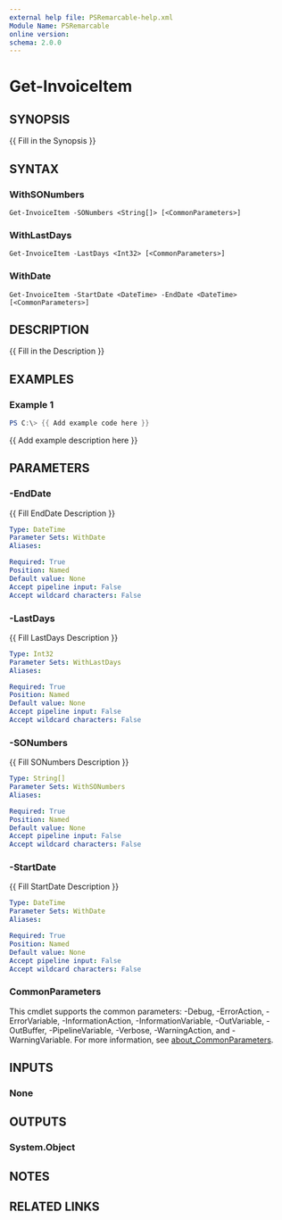 ```yaml
---
external help file: PSRemarcable-help.xml
Module Name: PSRemarcable
online version:
schema: 2.0.0
---
```


# Get-InvoiceItem

## SYNOPSIS
{{ Fill in the Synopsis }}

## SYNTAX

### WithSONumbers
```
Get-InvoiceItem -SONumbers <String[]> [<CommonParameters>]
```

### WithLastDays
```
Get-InvoiceItem -LastDays <Int32> [<CommonParameters>]
```

### WithDate
```
Get-InvoiceItem -StartDate <DateTime> -EndDate <DateTime> [<CommonParameters>]
```

## DESCRIPTION
{{ Fill in the Description }}

## EXAMPLES

### Example 1
```powershell
PS C:\> {{ Add example code here }}
```

{{ Add example description here }}

## PARAMETERS

### -EndDate
{{ Fill EndDate Description }}

```yaml
Type: DateTime
Parameter Sets: WithDate
Aliases:

Required: True
Position: Named
Default value: None
Accept pipeline input: False
Accept wildcard characters: False
```

### -LastDays
{{ Fill LastDays Description }}

```yaml
Type: Int32
Parameter Sets: WithLastDays
Aliases:

Required: True
Position: Named
Default value: None
Accept pipeline input: False
Accept wildcard characters: False
```

### -SONumbers
{{ Fill SONumbers Description }}

```yaml
Type: String[]
Parameter Sets: WithSONumbers
Aliases:

Required: True
Position: Named
Default value: None
Accept pipeline input: False
Accept wildcard characters: False
```

### -StartDate
{{ Fill StartDate Description }}

```yaml
Type: DateTime
Parameter Sets: WithDate
Aliases:

Required: True
Position: Named
Default value: None
Accept pipeline input: False
Accept wildcard characters: False
```

### CommonParameters
This cmdlet supports the common parameters: -Debug, -ErrorAction, -ErrorVariable, -InformationAction, -InformationVariable, -OutVariable, -OutBuffer, -PipelineVariable, -Verbose, -WarningAction, and -WarningVariable. For more information, see [about_CommonParameters](http://go.microsoft.com/fwlink/?LinkID=113216).

## INPUTS

### None

## OUTPUTS

### System.Object
## NOTES

## RELATED LINKS
